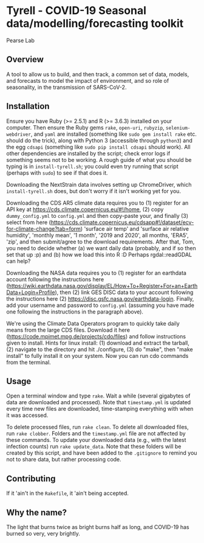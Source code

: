# Tyrell - COVID-19 Seasonal data/modelling/forecasting toolkit

Pearse Lab

## Overview

A tool to allow us to build, and then track, a common set of data, models, and forecasts to model the impact of environment, and so role of seasonality, in the transmission of SARS-CoV-2.

## Installation

Ensure you have Ruby (>= 2.5.1) and R (>= 3.6.3) installed on your computer. Then ensure the Ruby gems `rake`, `open-uri`, `rubyzip`, `selenium-webdriver`, and `yaml` are installed (something like `sudo gem install rake` etc. should do the trick), along with Python 3 (accessible through `python3`) and the egg `cdsapi` (something like `sudo pip install cdsapi` should work). All other dependencies are installed by the script; check error logs if something seems not to be working. A rough guide of what you should be typing is in `install-tyrell.sh`; you could even try running that script (perhaps with `sudo`) to see if that does it.

Downloading the NextStrain data involves setting up ChromeDriver, which `install-tyrell.sh` does, but don't worry if it isn't working yet for you.

Downloading the CDS AR5 climate data requires you to (1) register for an API key at https://cds.climate.copernicus.eu/#!/home, (2) copy `dummy_config.yml` to `config.yml` and then copy-paste your, and finally (3) select from here (https://cds.climate.copernicus.eu/cdsapp#!/dataset/ecv-for-climate-change?tab=form) 'surface air temp' and 'surface air relative humidity', 'monthly mean', '1 month', '2019 and 2020', all months, 'ERA5', 'zip', and then submit/agree to the download requirements. After that, Tom, you need to decide whether (a) we want daily data (probably, and if so then set that up :p) and (b) how we load this into R :D Perhaps rgdal::readGDAL can help?

Downloading the NASA data requires you to (1) register for an earthdata account following the instructions here (https://wiki.earthdata.nasa.gov/display/EL/How+To+Register+For+an+EarthData+Login+Profile), then (2) link GES DISC data to your account following the instructions here (2) https://disc.gsfc.nasa.gov/earthdata-login. Finally, add your username and password to `config.yml` (assuming you have made one following the instructions in the paragraph above).

We're using the Climate Data Operators program to quickly take daily means from the large CDS files. Download it here (https://code.mpimet.mpg.de/projects/cdo/files) and follow instructions given to install. Hints for linux install: (1) download and extract the tarball, (2) navigate to the directory and hit ./configure, (3) do "make", then "make install" to fully install it on your system. Now you can run cdo commands from the terminal.

## Usage

Open a terminal window and type `rake`. Wait a while (several gigabytes of data are downloaded and processed). Note that `timestamp.yml` is updated every time new files are downloaded, time-stamping everything with when it was accessed.

To delete processed files, run `rake clean`. To delete all downloaded files, run `rake clobber`. Folders and the `timestamp.yml` file are not affected by these commands. To update your downloaded data (e.g., with the latest infection counts) run `rake update_data`. Note that these folders will be created by this script, and have been added to the `.gitignore` to remind you not to share data, but rather processing code.

## Contributing

If it 'ain't in the `Rakefile`, it 'ain't being accepted.

## Why the name?

The light that burns twice as bright burns half as long, and COVID-19 has burned so very, very brightly.
